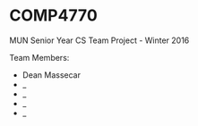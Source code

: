 # COMP4770
MUN Senior Year CS Team Project - Winter 2016

Team Members:
* Dean Massecar
* _
* _
* _
* _

